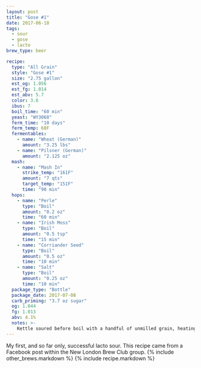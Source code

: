 ```yaml
---
layout: post
title: "Gose #1"
date: 2017-06-18
tags:
  - sour
  - gose
  - lacto
brew_type: beer

recipe:
  type: "All Grain"
  style: "Gose #1"
  size: "2.75 gallon"
  est_og: 1.056
  est_fg: 1.014
  est_abv: 5.7
  color: 3.6
  ibus: 7
  boil_time: "60 min"
  yeast: "WY3068"
  ferm_time: "10 days"
  ferm_temp: 68F
  fermentables:
    - name: "Wheat (German)"
      amount: "3.25 lbs"
    - name: "Pilsner (German)"
      amount: "2.125 oz"
  mash:
    - name: "Mash In"
      strike_temp: "161F"
      amount: "7 qts"
      target_temp: "151F"
      time: "90 min"
  hops:
    - name: "Perle"
      type: "Boil"
      amount: "0.2 oz"
      time: "60 min"
    - name: "Irish Moss"
      type: "Boil"
      amount: "0.5 tsp"
      time: "15 min"
    - name: "Corriander Seed"
      type: "Boil"
      amount: "0.5 oz"
      time: "10 min"
    - name: "Salt"
      type: "Boil"
      amount: "0.25 oz"
      time: "10 min"
  package_type: "Bottle"
  package_date: 2017-07-08
  carb_priming: "3.7 oz sugar"
  og: 1.044
  fg: 1.013
  abv: 4.1%
  notes: >-
    Kettle soured before boil with a handful of unmilled grain, heating pad kept wort @ 100F for ~5 days.
---
```

My first, and so far only, successful lacto sour. This recipe came from a Facebook post within the New London Brew Club group.
{% include other_brews.markdown %}
{% include recipe.markdown %}
